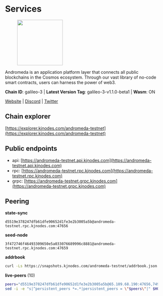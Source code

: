 # Services

<figure><img src="https://raw.githubusercontent.com/kj89/testnet_manuals/main/pingpub/logos/andromeda.png" width="150" alt=""><figcaption></figcaption></figure>

Andromeda is an application platform layer that connects all  public blockchains in the Cosmos ecosystem. Through our vast  library of no-code smart contracts, users can harness the power of web3.

**Chain ID**: galileo-3 | **Latest Version Tag**: galileo-3-v1.1.0-beta1 | **Wasm**: ON

[Website](https://www.andromedaprotocol.io) | [Discord](https://discord.gg/wzM3kSN3sE) | [Twitter](https://twitter.com/andromedaprot)




## Chain explorer
[https://explorer.kjnodes.com/andromeda-testnet](https://explorer.kjnodes.com/andromeda-testnet)

## Public endpoints

* api: [https://andromeda-testnet.api.kjnodes.com](https://andromeda-testnet.api.kjnodes.com)
* rpc: [https://andromeda-testnet.rpc.kjnodes.com](https://andromeda-testnet.rpc.kjnodes.com)
* grpc: [https://andromeda-testnet.grpc.kjnodes.com](https://andromeda-testnet.grpc.kjnodes.com)

## Peering

**state-sync**

```text
d5519e378247dfb61dfe90652d1fe3e2b3005a5b@andromeda-testnet.rpc.kjnodes.com:47656
```

**seed-node**

```text
3f472746f46493309650e5a033076689996c8881@andromeda-testnet.rpc.kjnodes.com:47659
```

**addrbook**
```bash
curl -Ls https://snapshots.kjnodes.com/andromeda-testnet/addrbook.json > $HOME/.andromedad/config/addrbook.json
```

**live-peers** (10)
```bash
peers="d5519e378247dfb61dfe90652d1fe3e2b3005a5b@65.109.68.190:47656,749114faeb62649d94b8ed496efbdcd4a08b2e3e@136.243.93.134:20095,29a9c5bfb54343d25c89d7119fade8b18201c503@209.34.206.32:26656,0f966c78a7ac4722bd389f5c010efb8235ca8f73@65.108.227.112:14656,3b998a882d8d9bcb2869eef988af86254e0e9602@89.116.29.20:26656,a478235ecd296f14a2889fac5eb4b43e5e98c239@159.69.64.22:16656,1d94f397352dc20be4b56e4bfd9305649cbac778@65.108.232.150:20095,c45d01b216a7f24a06448a47b6cf19a42e74c29b@65.21.170.3:32656,c5f6021d8da08ff53e90725c0c2a77f8d65f5e03@195.201.195.40:26656,debdccc98a2f6ed72561d7866381003903197935@144.126.142.78:29656"
sed -i -e "s|^persistent_peers *=.*|persistent_peers = \"$peers\"|" $HOME/.andromedad/config/config.toml
```
